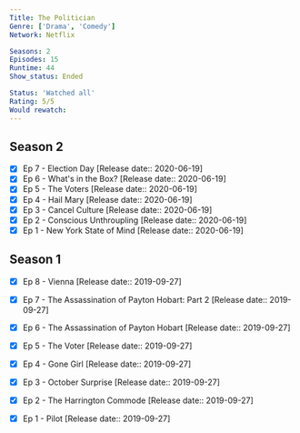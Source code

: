 ```yaml
---
Title: The Politician
Genre: ['Drama', 'Comedy']
Network: Netflix

Seasons: 2
Episodes: 15
Runtime: 44
Show_status: Ended

Status: 'Watched all'
Rating: 5/5
Would rewatch: 
---
```


## Season 2
- [x] Ep 7 - Election Day [Release date:: 2020-06-19]
- [x] Ep 6 - What's in the Box? [Release date:: 2020-06-19]
- [x] Ep 5 - The Voters [Release date:: 2020-06-19]
- [x] Ep 4 - Hail Mary [Release date:: 2020-06-19]
- [x] Ep 3 - Cancel Culture [Release date:: 2020-06-19]
- [x] Ep 2 - Conscious Unthroupling [Release date:: 2020-06-19]
- [x] Ep 1 - New York State of Mind [Release date:: 2020-06-19]

## Season 1
- [x] Ep 8 - Vienna [Release date:: 2019-09-27]
- [x] Ep 7 - The Assassination of Payton Hobart: Part 2 [Release date:: 2019-09-27]
- [x] Ep 6 - The Assassination of Payton Hobart [Release date:: 2019-09-27]
- [x] Ep 5 - The Voter [Release date:: 2019-09-27]
- [x] Ep 4 - Gone Girl [Release date:: 2019-09-27]
- [x] Ep 3 - October Surprise [Release date:: 2019-09-27]
- [x] Ep 2 - The Harrington Commode [Release date:: 2019-09-27]
- [x] Ep 1 - Pilot [Release date:: 2019-09-27]


